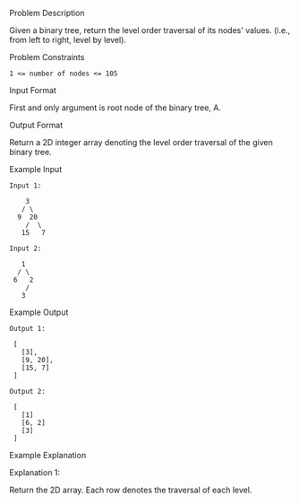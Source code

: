 Problem Description

Given a binary tree, return the level order traversal of its nodes' values. (i.e., from left to right, level by level).



Problem Constraints
    
    1 <= number of nodes <= 105



Input Format

First and only argument is root node of the binary tree, A.



Output Format

Return a 2D integer array denoting the level order traversal of the given binary tree.



Example Input
    
    Input 1:
    
        3
       / \
      9  20
        /  \
       15   7
    
    Input 2:
    
       1
      / \
     6   2
        /
       3


Example Output
    
    Output 1:
    
     [
       [3],
       [9, 20],
       [15, 7]
     ]
    
    Output 2:
    
     [ 
       [1]
       [6, 2]
       [3]
     ]
    

Example Explanation

Explanation 1:

 Return the 2D array. Each row denotes the traversal of each level.